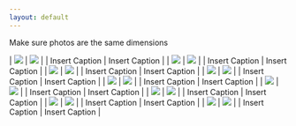 ```yaml
---
layout: default
---
```


Make sure photos are the same dimensions

| ![](/assets/images/placeholder-1.jpg) | ![](/assets/images/placeholder-2.jpg) |
| Insert Caption | Insert Caption |
| ![](/assets/images/placeholder-3.jpg) | ![](/assets/images/placeholder-4.jpg) |
| Insert Caption | Insert Caption |
| ![](/assets/images/placeholder-5.jpg) | ![](/assets/images/placeholder-7.jpg) |
| Insert Caption | Insert Caption |
| ![](/assets/images/placeholder-1.jpg) | ![](/assets/images/placeholder-2.jpg) |
| Insert Caption | Insert Caption |
| ![](/assets/images/placeholder-3.jpg) | ![](/assets/images/placeholder-4.jpg) |
| Insert Caption | Insert Caption |
| ![](/assets/images/placeholder-5.jpg) | ![](/assets/images/placeholder-7.jpg) |
| Insert Caption | Insert Caption |
| ![](/assets/images/placeholder-1.jpg) | ![](/assets/images/placeholder-2.jpg) |
| Insert Caption | Insert Caption |
| ![](/assets/images/placeholder-3.jpg) | ![](/assets/images/placeholder-4.jpg) |
| Insert Caption | Insert Caption |
| ![](/assets/images/placeholder-5.jpg) | ![](/assets/images/placeholder-7.jpg) |
| Insert Caption | Insert Caption |
